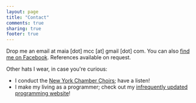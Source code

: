 ```yaml
---
layout: page
title: "Contact"
comments: true
sharing: true
footer: true
---
```

Drop me an email at maia [dot] mcc [at] gmail [dot] com. You can also [find me on Facebook](//www.facebook.com/maiacallsdances). References available on request.

Other hats I wear, in case you're curious:
* I conduct the [New York Chamber Choirs](//www.chamberchoirs.nyc/welcome); have a listen!
* I make my living as a programmer; check out my [infrequently updated programming website](//code.maiamccormick.com)!
